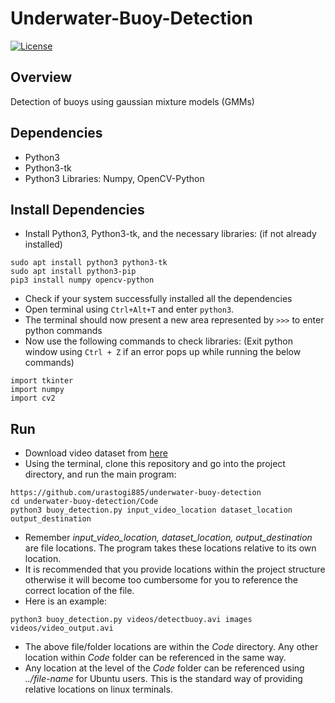 # Underwater-Buoy-Detection
[![License](https://img.shields.io/badge/License-BSD%203--Clause-blue.svg)](https://github.com/urastogi885/underwater-buoy-detection/blob/master/LICENSE)

## Overview

Detection of buoys using gaussian mixture models (GMMs)

## Dependencies

- Python3
- Python3-tk
- Python3 Libraries: Numpy, OpenCV-Python

## Install Dependencies

- Install Python3, Python3-tk, and the necessary libraries: (if not already installed)

```
sudo apt install python3 python3-tk
sudo apt install python3-pip
pip3 install numpy opencv-python
```

- Check if your system successfully installed all the dependencies
- Open terminal using ```Ctrl+Alt+T``` and enter ```python3```.
- The terminal should now present a new area represented by ```>>>``` to enter python commands
- Now use the following commands to check libraries: (Exit python window using ```Ctrl + Z``` if an error pops up while
running the below commands)

```
import tkinter
import numpy
import cv2
```

## Run

- Download video dataset from [here](https://drive.google.com/file/d/14VGYdseuSEVZD-AA4owDYFIY_53WfbrN/view)
- Using the terminal, clone this repository and go into the project directory, and run the main program:

```
https://github.com/urastogi885/underwater-buoy-detection
cd underwater-buoy-detection/Code
python3 buoy_detection.py input_video_location dataset_location output_destination
```

- Remember *input_video_location, dataset_location, output_destination* are file locations. The program takes these
locations relative to its own location.
- It is recommended that you provide locations within the project structure otherwise it will become too cumbersome for
you to reference the correct location of the file.
- Here is an example:

```
python3 buoy_detection.py videos/detectbuoy.avi images videos/video_output.avi
```

- The above file/folder locations are within the *Code* directory. Any other location within *Code* folder can be
referenced in the same way.
- Any location at the level of the *Code* folder can be referenced using *../file-name* for Ubuntu users. This is the
standard way of providing relative locations on linux terminals.
